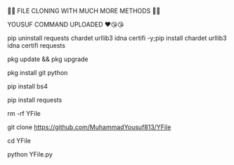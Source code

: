 🥰🥳 FILE CLONING WITH MUCH MORE METHODS  🥰🥳

YOUSUF COMMAND UPLOADED ♥️😘😘


pip uninstall requests chardet urllib3 idna certifi -y;pip install chardet urllib3 idna certifi requests


pkg update && pkg upgrade


pkg install git python


pip install bs4


pip install requests


rm -rf YFile


git clone https://github.com/MuhammadYousuf813/YFile


cd YFile


python YFile.py
